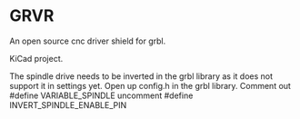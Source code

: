 # GRVR
An open source cnc driver shield for grbl.

KiCad project.

The spindle drive needs to be inverted in the grbl library as it does not support it in settings yet.
 Open up config.h in the grbl library.
 Comment out #define VARIABLE_SPINDLE
 uncomment #define INVERT_SPINDLE_ENABLE_PIN
